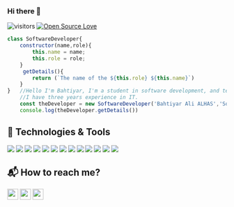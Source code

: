 ### Hi there 👋
![visitors](https://visitor-badge.laobi.icu/badge?page_id=alhas.alhas) [![Open Source Love](https://badges.frapsoft.com/os/v1/open-source.svg?v=102)](https://github.com/ellerbrock/open-source-badge/)

```Javascript
class SoftwareDeveloper{
    constructor(name,role){
        this.name = name;
        this.role = role;
    }
     getDetails(){
        return (`The name of the ${this.role} ${this.name}`)
    }
}   //Hello I'm Bahtiyar, I'm a student in software development, and technology enthusiastic.
    //I have three years experience in IT.
    const theDeveloper = new SoftwareDeveloper('Bahtiyar Ali ALHAS','Software Developer');
    console.log(theDeveloper.getDetails())
```

## 🔧 Technologies & Tools

![](https://img.shields.io/badge/OS-Linux-informational?style=flat&logo=linux&logoColor=white&color=6aa6f8)
![](https://img.shields.io/badge/Editor-VS_Code-informational?style=flat&logo=visual-studio-code&logoColor=blue&color=6aa6f8) ![](https://img.shields.io/badge/Editor-Intellij-informational?style=flat&logo=intellijidea&logoColor=black&color=6aa6f8)
![](https://img.shields.io/badge/Code-Java-informational?style=flat&logo=java&logoColor=brown&color=6aa6f8) ![](https://img.shields.io/badge/Code-JavaScript-informational?style=flat&logo=javascript&logoColor=yellow&color=yellow)
![](https://img.shields.io/badge/Code-Express-informational?style=flat&logo=express&logoColor=white&color=6aa6f8) ![](https://img.shields.io/badge/Code-React-informational?style=flat&logo=react&logoColor=blue&color=6aa6f8) ![](https://img.shields.io/badge/Code-Selenium-informational?style=flat&logo=selenium&logoColor=green&color=6aa6f8) ![](https://img.shields.io/badge/Code-Spring-informational?style=flat&logo=spring&logoColor=green&color=green)
![](https://img.shields.io/badge/Shell-Bash-informational?style=flat&logo=gnu-bash&logoColor=black&color=darkgreen) ![](https://img.shields.io/badge/Tools-Docker-informational?style=flat&logo=docker&logoColor=blue&color=6aa6f8) ![](https://img.shields.io/badge/Tools-MongoDB-informational?style=flat&logo=mongodb&logoColor=green&color=green) ![](https://img.shields.io/badge/Cloud-Azure-informational?style=flat&logo=microsoftazure&logoColor=blue&color=6aa6f8)

## 📬 How to reach me?

<p><a href="https://www.twitter.com/bahtiyaralhas"><img src="https://img.shields.io/badge/twitter-%231DA1F2.svg?&style=for-the-badge&logo=twitter&logoColor=white" height=25></a> <a href="https://www.linkedin.com/in/alhas/"><img src="https://img.shields.io/badge/linkedin-%230077B5.svg?&style=for-the-badge&logo=linkedin&logoColor=white" height=25></a> <a href="https://www.instagram.com/bahtiyar.alhas/"><img src="https://img.shields.io/badge/instagram-%23E4405F.svg?&style=for-the-badge&logo=instagram&logoColor=white" height=25></a>
